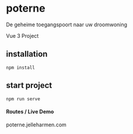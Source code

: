 # poterne
De geheime toegangspoort naar uw droomwoning

Vue 3 Project

## installation 
`npm install`

## start project
`npm run serve`

#### Routes / Live Demo 
poterne.jelleharmen.com
